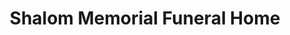 ---
title: "Shalom Memorial Funeral Home"
url: /arlington-heights/shalom-memorial-funeral-home/
shop: Bestattungen
---